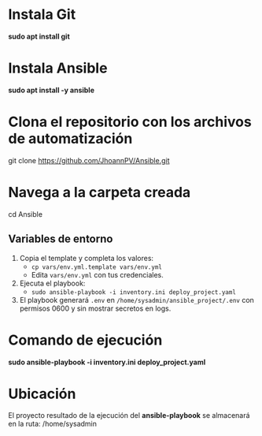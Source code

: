 # Instala Git
__sudo apt install git__

# Instala Ansible
__sudo apt install -y ansible__

# Clona el repositorio con los archivos de automatización
git clone https://github.com/JhoannPV/Ansible.git

# Navega a la carpeta creada
cd Ansible

## Variables de entorno
1) Copia el template y completa los valores:
	- `cp vars/env.yml.template vars/env.yml`
	- Edita `vars/env.yml` con tus credenciales.
2) Ejecuta el playbook:
	- `sudo ansible-playbook -i inventory.ini deploy_project.yaml`
3) El playbook generará `.env` en `/home/sysadmin/ansible_project/.env` con permisos 0600 y sin mostrar secretos en logs.

# Comando de ejecución
__sudo ansible-playbook -i inventory.ini deploy_project.yaml__

# Ubicación
El proyecto resultado de la ejecución del __ansible-playbook__ se almacenará en la ruta:
/home/sysadmin


